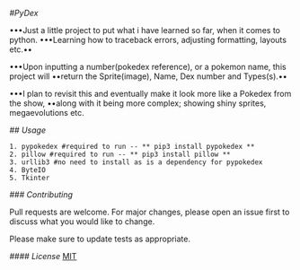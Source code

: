 _*#PyDex*_

•••Just a little project to put what i have learned so far, when it comes to python.
•••Learning how to traceback errors, adjusting formatting, layouts etc.••

•••Upon inputting a number(pokedex reference), or a pokemon name, this project will
••return the Sprite(image), Name, Dex number and Types(s).••

•••I plan to revisit this and eventually make it look more like a Pokedex from the show,
••along with it being more complex; showing shiny sprites, megaevolutions etc.

_*## Usage*_

    1. pypokedex #required to run -- ** pip3 install pypokedex **
    2. pillow #required to run -- ** pip3 install pillow **
    3. urllib3 #no need to install as is a dependency for pypokedex
    4. ByteIO
    5. Tkinter

_*### Contributing*_

Pull requests are welcome. For major changes, please open an issue first to discuss what you would like to change.

Please make sure to update tests as appropriate.

_*#### License*_
[MIT](https://choosealicense.com/licenses/mit/)

